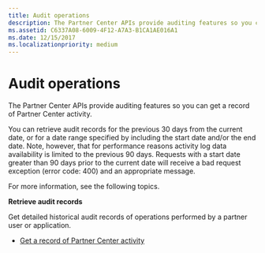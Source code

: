 ```yaml
---
title: Audit operations
description: The Partner Center APIs provide auditing features so you can get a record of Partner Center activity.
ms.assetid: C6337A08-6009-4F12-A7A3-B1CA1AE016A1
ms.date: 12/15/2017
ms.localizationpriority: medium
---
```


# Audit operations


The Partner Center APIs provide auditing features so you can get a record of Partner Center activity.

You can retrieve audit records for the previous 30 days from the current date, or for a date range specified by including the start date and/or the end date. Note, however, that for performance reasons activity log data availability is limited to the previous 90 days. Requests with a start date greater than 90 days prior to the current date will receive a bad request exception (error code: 400) and an appropriate message.

For more information, see the following topics.

**Retrieve audit records**

Get detailed historical audit records of operations performed by a partner user or application.

-   [Get a record of Partner Center activity](get-a-record-of-partner-center-activity-by-user.md)

 

 




